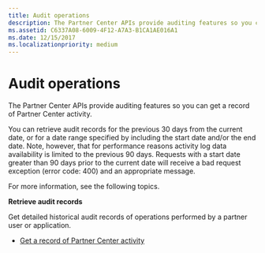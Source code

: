 ```yaml
---
title: Audit operations
description: The Partner Center APIs provide auditing features so you can get a record of Partner Center activity.
ms.assetid: C6337A08-6009-4F12-A7A3-B1CA1AE016A1
ms.date: 12/15/2017
ms.localizationpriority: medium
---
```


# Audit operations


The Partner Center APIs provide auditing features so you can get a record of Partner Center activity.

You can retrieve audit records for the previous 30 days from the current date, or for a date range specified by including the start date and/or the end date. Note, however, that for performance reasons activity log data availability is limited to the previous 90 days. Requests with a start date greater than 90 days prior to the current date will receive a bad request exception (error code: 400) and an appropriate message.

For more information, see the following topics.

**Retrieve audit records**

Get detailed historical audit records of operations performed by a partner user or application.

-   [Get a record of Partner Center activity](get-a-record-of-partner-center-activity-by-user.md)

 

 




